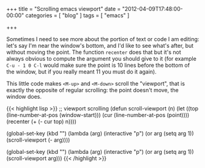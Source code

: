 +++
title = "Scrolling emacs viewport"
date = "2012-04-09T17:48:00-00:00"
categories = [ "blog" ]
tags = [ "emacs" ]

+++


Sometimes I need to see more about the portion of text or code I am editing:
let's say I'm near the window's bottom, and I'd like to see what's after, but
without moving the point. The function `recenter` does that but it's not always
obvious to compute the argument you should give to it (for example `C-u -
1 0 C-l` would make sure the point is 10 lines before the bottom of the window,
but if you really meant 11 you must do it again).

This little code makes `<M-up>` and `<M-down>` scroll the "viewport", that is
exactly the opposite of regular scrolling: the point doesn't move, the
window does.

{{< highlight lisp >}}
;; viewport scrolling
(defun scroll-viewport (n)
  (let ((top (line-number-at-pos (window-start)))
        (cur (line-number-at-pos (point))))
    (recenter (+ (- cur top) n))))

(global-set-key (kbd "<M-up>") (lambda (arg) 
                                 (interactive "p")
                                 (or arg (setq arg 1))
                                 (scroll-viewport (- arg))))

(global-set-key (kbd "<M-down>") (lambda (arg) 
                                   (interactive "p")
                                   (or arg (setq arg 1))
                                   (scroll-viewport arg)))
{{< /highlight >}}
